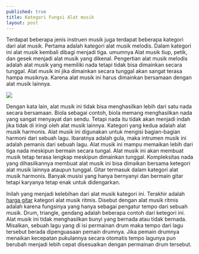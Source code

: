 ```yaml
---
published: true
title: Kategori Fungsi Alat musik
layout: post
---
```

Terdapat beberapa jenis instruen musik juga terdapat beberapa kategori dari alat musik. Pertama adalah kategori alat musik melodis. Dalam kategori ini alat musik kembali dibagi menjadi tiga. umumnya Alat musik tiup, petik, dan gesek menjadi alat musik yang dikenal. Pengertian alat musik melodis adalah alat musik yang memiliki nada tetapi tidak bisa dimainkan secara tunggal. Alat musik ini jika dimainkan secara tunggal akan sangat terasa hampa musiknya. Karena alat musik ini harus dimainkan bersamaan dengan alat musik lainnya.

<img src="http://orpheusandlyra.tripod.com/sitebuildercontent/sitebuilderpictures/ukraine_modern_music.jpg">

Dengan kata lain, alat musik ini tidak bisa menghasilkan lebih dari satu nada secara bersamaan. Biola sebagai contoh, biola memang menghasilkan nada yang sangat menyayat dan sendu. Tetapi nada itu tidak akan menjadi indah jika tidak di iringi oleh alat musik lainnya. Kategori yang kedua adalah alat musik harmonis. Alat musik ini digunakan untuk mengisi bagian-bagian harmoni dari sebuah lagu. Ibaratnya adalah gula, maka intrumen musik ini adalah pemanis dari sebuah lagu. Alat musik ini mampu memaikan lebih dari tiga nada meskipun bermain secara tungal. Alat musik ini akan membuat musik tetap terasa lengkap meskipun dimainkan tunggal. Kompleksitas nada yang dihasilkannya membuat alat musik ini bisa dimaikan bersama ketegori alat musik lainnya ataupun tunggal. Gitar termasuk dalam kategori alat musik harmonis. Banyak musisi yang hanya bernyanyi dan bermain gitar tetapi karyanya tetap enak untuk didengarkan.

Inilah yang menjadi kelebihan dari alat musik kategori ini. Terakhir adalah <a href="http://id.yamaha.com/id/products/musical-instruments/guitars-basses/el-ac-guitars/">harga gitar</a> kategori alat musik ritmis. Disebut dengan alat musik ritmis adalah karena fungsinya yang hanya sebagai pengatur tempo dari sebuah musik. Drum, triangle, gendang adalah beberapa contoh dari ketegori ini. Alat musik ini tidak menghasilkan bunyi yang bernada atau tidak bernada. Misalkan, sebuah lagu yang di isi permainan drum maka tempo dari lagu tersebut berada dipenguasaan pemain drumnya. Jika pemain drumnya menaikan kecepatan pukulannya secara otomatis tempo lagunya pun berubah menjadi lebih cepat disesuaikan dengan permainan drum tersebut.